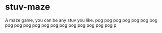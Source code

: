 # stuv-maze
A maze game, you can be any stuv you like. pog pog pog pog pog pog pog pog pog pog pog pog pog pog pog pog pog pog pog p
